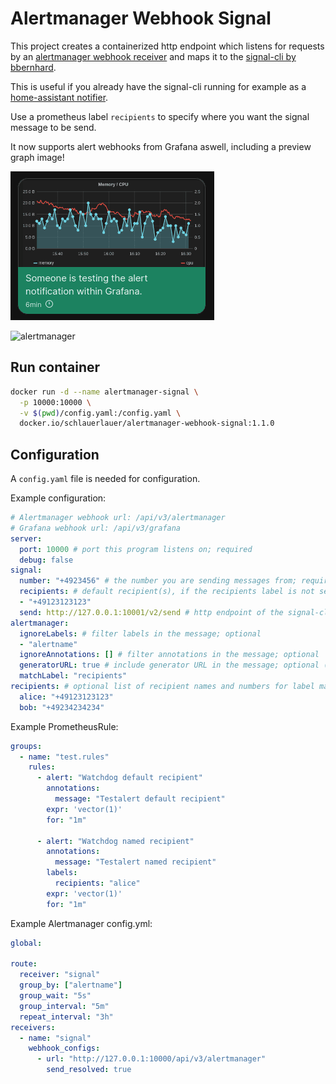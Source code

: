 # Alertmanager Webhook Signal

This project creates a containerized http endpoint which listens for requests by an [alertmanager webhook receiver](https://prometheus.io/docs/alerting/latest/configuration/#webhook_config)
and maps it to the [signal-cli by bbernhard](https://github.com/bbernhard/signal-cli-rest-api).

This is useful if you already have the signal-cli running for example as a [home-assistant notifier](https://www.home-assistant.io/integrations/signal_messenger/).

Use a prometheus label `recipients` to specify where you want the signal message to be send.

It now supports alert webhooks from Grafana aswell, including a preview graph image!

![grafana](media/grafana.png)

![alertmanager](media/alertmanager.jpg)

## Run container

```bash
docker run -d --name alertmanager-signal \
  -p 10000:10000 \
  -v $(pwd)/config.yaml:/config.yaml \
  docker.io/schlauerlauer/alertmanager-webhook-signal:1.1.0
```

## Configuration

A `config.yaml` file is needed for configuration.

Example configuration:

```yaml
# Alertmanager webhook url: /api/v3/alertmanager
# Grafana webhook url: /api/v3/grafana
server:
  port: 10000 # port this program listens on; required
  debug: false
signal:
  number: "+4923456" # the number you are sending messages from; required
  recipients: # default recipient(s), if the recipients label is not set in alert; required
  - "+49123123123"
  send: http://127.0.0.1:10001/v2/send # http endpoint of the signal-cli; required
alertmanager:
  ignoreLabels: # filter labels in the message; optional
  - "alertname"
  ignoreAnnotations: [] # filter annotations in the message; optional
  generatorURL: true # include generator URL in the message; optional (default: false)
  matchLabel: "recipients"
recipients: # optional list of recipient names and numbers for label matching
  alice: "+49123123123"
  bob: "+49234234234"
```

Example PrometheusRule:

```yaml
groups:
  - name: "test.rules"
    rules:
      - alert: "Watchdog default recipient"
        annotations:
          message: "Testalert default recipient"
        expr: 'vector(1)'
        for: "1m"

      - alert: "Watchdog named recipient"
        annotations:
          message: "Testalert named recipient"
        labels:
          recipients: "alice"
        expr: 'vector(1)'
        for: "1m"
```

Example Alertmanager config.yml:

```yaml
global:

route:
  receiver: "signal"
  group_by: ["alertname"]
  group_wait: "5s"
  group_interval: "5m"
  repeat_interval: "3h"
receivers:
  - name: "signal"
    webhook_configs:
      - url: "http://127.0.0.1:10000/api/v3/alertmanager"
        send_resolved: true
```
